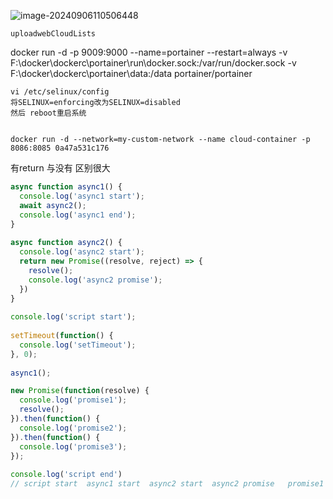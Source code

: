 ![image-20240906110506448](https://image-1302217890.cos.ap-beijing.myqcloud.com/mdimages/image-20240906110506448.png)

```
uploadwebCloudLists
```

docker run -d -p 9009:9000 --name=portainer --restart=always -v F:\docker\dockerc\portainer\run\docker.sock:/var/run/docker.sock -v F:\docker\dockerc\portainer\data:/data portainer/portainer



```
vi /etc/selinux/config
将SELINUX=enforcing改为SELINUX=disabled
然后 reboot重启系统


docker run -d --network=my-custom-network --name cloud-container -p 8086:8085 0a47a531c176
```



有return 与没有 区别很大

```javascript
async function async1() {
  console.log('async1 start');
  await async2();
  console.log('async1 end');
}
 
async function async2() {
  console.log('async2 start');
  return new Promise((resolve, reject) => {
    resolve();
    console.log('async2 promise');
  })
}
 
console.log('script start');
 
setTimeout(function() {
  console.log('setTimeout');
}, 0);
 
async1();

new Promise(function(resolve) {
  console.log('promise1');
  resolve();
}).then(function() {
  console.log('promise2');
}).then(function() {
  console.log('promise3');
});
 
console.log('script end')
// script start  async1 start  async2 start  async2 promise   promise1  script end  
```

